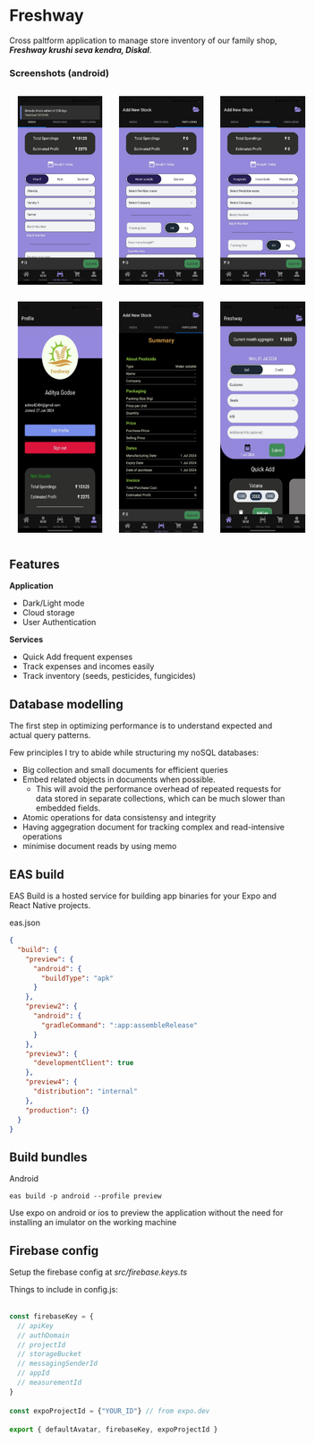 # Freshway

Cross paltform application to manage store inventory of our family shop, **_Freshway krushi seva kendra, Diskal_**.

### Screenshots (android)

<div style="display: flex; justify-content: space-around;">
  <img src="assets/ss/2.jpeg" alt="Application" style="max-width: 30%; margin: 15px;">
  <img src="assets/ss/5.jpeg" alt="Application" style="max-width: 30%; margin: 15px;">
  <img src="assets/ss/6.jpeg" alt="Application" style="max-width: 30%; margin: 15px;">
</div>
<div style="display: flex; justify-content: space-around;">
  <img src="assets/ss/1.jpeg" alt="Android View" style="max-width: 30%; margin: 15px;">
  <img src="assets/ss/4.jpeg" alt="Web View" style="max-width: 30%; margin: 15px;">
  <img src="assets/ss/3.jpeg" alt="Application" style="max-width: 30%; margin: 15px;">
</div>

## Features

**Application**

- Dark/Light mode
- Cloud storage
- User Authentication

**Services**

- Quick Add frequent expenses
- Track expenses and incomes easily
- Track inventory (seeds, pesticides, fungicides)

## Database modelling

The first step in optimizing performance is to understand expected and actual query patterns.

Few principles I try to abide while structuring my noSQL databases:

- Big collection and small documents for efficient queries
- Embed related objects in documents when possible.
  - This will avoid the performance overhead of repeated requests for data stored in separate collections, which can be much slower than embedded fields.
- Atomic operations for data consistensy and integrity
- Having aggegration document for tracking complex and read-intensive operations
- minimise document reads by using memo

## EAS build

EAS Build is a hosted service for building app binaries for your Expo and React Native projects.

eas.json

```json
{
  "build": {
    "preview": {
      "android": {
        "buildType": "apk"
      }
    },
    "preview2": {
      "android": {
        "gradleCommand": ":app:assembleRelease"
      }
    },
    "preview3": {
      "developmentClient": true
    },
    "preview4": {
      "distribution": "internal"
    },
    "production": {}
  }
}
```

## Build bundles

Android

```
eas build -p android --profile preview
```

Use expo on android or ios to preview the application without the need for installing an imulator on the working machine

## Firebase config

Setup the firebase config at _src/firebase.keys.ts_

Things to include in config.js:

```javascript

const firebaseKey = {
  // apiKey
  // authDomain
  // projectId
  // storageBucket
  // messagingSenderId
  // appId
  // measurementId
}

const expoProjectId = {"YOUR_ID"} // from expo.dev

export { defaultAvatar, firebaseKey, expoProjectId }
```
